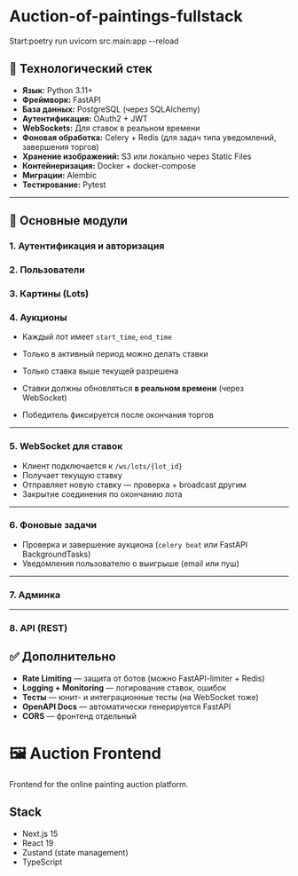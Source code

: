 ﻿# Auction-of-paintings-fullstack

Start:poetry run uvicorn src.main:app --reload

## 🔧 Технологический стек

* **Язык:** Python 3.11+
* **Фреймворк:** FastAPI
* **База данных:** PostgreSQL (через SQLAlchemy)
* **Аутентификация:** OAuth2 + JWT
* **WebSockets:** Для ставок в реальном времени
* **Фоновая обработка:** Celery + Redis (для задач типа уведомлений, завершения торгов)
* **Хранение изображений:** S3 или локально через Static Files
* **Контейнеризация:** Docker + docker-compose
* **Миграции:** Alembic
* **Тестирование:** Pytest

---


## 🔑 Основные модули

### 1. **Аутентификация и авторизация**

### 2. **Пользователи**

### 3. **Картины (Lots)**


### 4. **Аукционы**

* Каждый лот имеет `start_time`, `end_time`

* Только в активный период можно делать ставки


* Только ставка выше текущей разрешена

* Ставки должны обновляться **в реальном времени** (через WebSocket)

* Победитель фиксируется после окончания торгов

---

### 5. **WebSocket для ставок**

* Клиент подключается к `/ws/lots/{lot_id}`
* Получает текущую ставку
* Отправляет новую ставку — проверка + broadcast другим
* Закрытие соединения по окончанию лота

---

### 6. **Фоновые задачи**

* Проверка и завершение аукциона (`celery beat` или FastAPI BackgroundTasks)
* Уведомления пользователю о выигрыше (email или пуш)

---

### 7. **Админка**

---

### 8. **API (REST)**


## ✅ Дополнительно

* **Rate Limiting** — защита от ботов (можно FastAPI-limiter + Redis)
* **Logging + Monitoring** — логирование ставок, ошибок
* **Тесты** — юнит- и интеграционные тесты (на WebSocket тоже)
* **OpenAPI Docs** — автоматически генерируется FastAPI
* **CORS** — фронтенд отдельный

# 🖼️ Auction Frontend

Frontend for the online painting auction platform.

##  Stack

- Next.js 15
- React 19
- Zustand (state management)
- TypeScript

